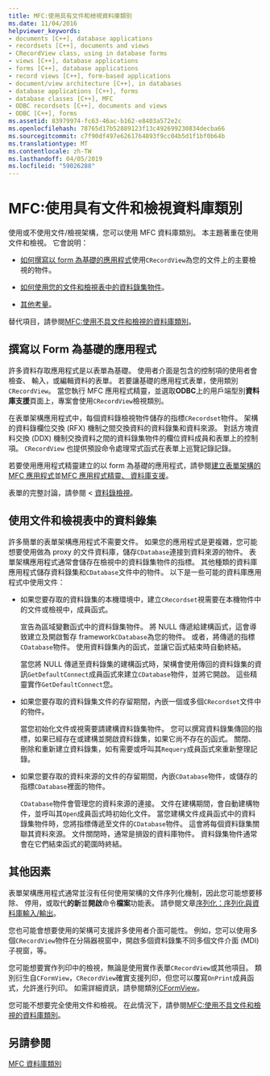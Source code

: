 ```yaml
---
title: MFC:使用具有文件和檢視資料庫類別
ms.date: 11/04/2016
helpviewer_keywords:
- documents [C++], database applications
- recordsets [C++], documents and views
- CRecordView class, using in database forms
- views [C++], database applications
- forms [C++], database applications
- record views [C++], form-based applications
- document/view architecture [C++], in databases
- database applications [C++], forms
- database classes [C++], MFC
- ODBC recordsets [C++], documents and views
- ODBC [C++], forms
ms.assetid: 83979974-fc63-46ac-b162-e8403a572e2c
ms.openlocfilehash: 78765d17b52889123f13c492699230834decba66
ms.sourcegitcommit: c7f90df497e6261764893f9cc04b5d1f1bf0b64b
ms.translationtype: MT
ms.contentlocale: zh-TW
ms.lasthandoff: 04/05/2019
ms.locfileid: "59026288"
---
```

# <a name="mfc-using-database-classes-with-documents-and-views"></a>MFC:使用具有文件和檢視資料庫類別

使用或不使用文件/檢視架構，您可以使用 MFC 資料庫類別。 本主題著重在使用文件和檢視。 它會說明：

- [如何撰寫以 form 為基礎的應用程式](#_core_writing_a_form.2d.based_application)使用`CRecordView`為您的文件上的主要檢視的物件。

- [如何使用您的文件和檢視表中的資料錄集物件](#_core_using_recordsets_in_documents_and_views)。

- [其他考量](#_core_other_factors)。

替代項目，請參閱[MFC:使用不具文件和檢視的資料庫類別](../data/mfc-using-database-classes-without-documents-and-views.md)。

##  <a name="_core_writing_a_form.2d.based_application"></a> 撰寫以 Form 為基礎的應用程式

許多資料存取應用程式是以表單為基礎。 使用者介面是包含的控制項的使用者會檢查、 輸入，或編輯資料的表單。 若要讓基礎的應用程式表單，使用類別`CRecordView`。 當您執行 MFC 應用程式精靈，並選取**ODBC**上的用戶端型別**資料庫支援**頁面上，專案會使用`CRecordView`檢視類別。

在表單架構應用程式中，每個資料錄檢視物件儲存的指標`CRecordset`物件。 架構的資料錄欄位交換 (RFX) 機制之間交換資料的資料錄集和資料來源。 對話方塊資料交換 (DDX) 機制交換資料之間的資料錄集物件的欄位資料成員和表單上的控制項。 `CRecordView` 也提供預設命令處理常式函式在表單上巡覽記錄記錄。

若要使用應用程式精靈建立的以 form 為基礎的應用程式，請參閱[建立表單架構的 MFC 應用程式](../mfc/reference/creating-a-forms-based-mfc-application.md)並[MFC 應用程式精靈、 資料庫支援](../mfc/reference/database-support-mfc-application-wizard.md)。

表單的完整討論，請參閱 <<c0> [ 資料錄檢視](../data/record-views-mfc-data-access.md)。

##  <a name="_core_using_recordsets_in_documents_and_views"></a> 使用文件和檢視表中的資料錄集

許多簡單的表單架構應用程式不需要文件。 如果您的應用程式是更複雜，您可能想要使用做為 proxy 的文件資料庫，儲存`CDatabase`連接到資料來源的物件。 表單架構應用程式通常會儲存在檢視中的資料錄集物件的指標。 其他種類的資料庫應用程式儲存資料錄集和`CDatabase`文件中的物件。 以下是一些可能的資料庫應用程式中使用文件：

- 如果您要存取的資料錄集的本機環境中，建立`CRecordset`視需要在本機物件中的文件或檢視中，成員函式。

   宣告為區域變數函式中的資料錄集物件。 將 NULL 傳遞給建構函式，這會導致建立及開啟暫存 framework`CDatabase`為您的物件。 或者，將傳遞的指標`CDatabase`物件。 使用資料錄集內的函式，並讓它函式結束時自動終結。

   當您將 NULL 傳遞至資料錄集的建構函式時，架構會使用傳回的資料錄集的資訊`GetDefaultConnect`成員函式來建立`CDatabase`物件，並將它開啟。 這些精靈實作`GetDefaultConnect`您。

- 如果您要存取的資料錄集文件的存留期間，內嵌一個或多個`CRecordset`文件中的物件。

   當您初始化文件或視需要請建構資料錄集物件。 您可以撰寫資料錄集傳回的指標，如果已經存在或建構並開啟資料錄集，如果它尚不存在的函式。 關閉、 刪除和重新建立資料錄集，如有需要或呼叫其`Requery`成員函式來重新整理記錄。

- 如果您要存取的資料來源的文件的存留期間，內嵌`CDatabase`物件，或儲存的指標`CDatabase`裡面的物件。

   `CDatabase`物件會管理您的資料來源的連接。 文件在建構期間，會自動建構物件，並呼叫其`Open`成員函式時初始化文件。 當您建構文件成員函式中的資料錄集物件時，您將指標傳遞至文件的`CDatabase`物件。 這會將每個資料錄集關聯其資料來源。 文件關閉時，通常是損毀的資料庫物件。 資料錄集物件通常會在它們結束函式的範圍時終結。

##  <a name="_core_other_factors"></a> 其他因素

表單架構應用程式通常並沒有任何使用架構的文件序列化機制，因此您可能想要移除、 停用，或取代**的新**並**開啟**命令**檔案**功能表。 請參閱文章[序列化：序列化與資料庫輸入/輸出](../mfc/serialization-serialization-vs-database-input-output.md)。

您也可能會想要使用的架構可支援許多使用者介面可能性。 例如，您可以使用多個`CRecordView`物件在分隔器視窗中，開啟多個資料錄集不同多個文件介面 (MDI) 子視窗，等。

您可能想要實作列印中的檢視，無論是使用實作表單`CRecordView`或其他項目。 類別衍生自`CFormView`，`CRecordView`確實支援列印，但您可以覆寫`OnPrint`成員函式，允許進行列印。 如需詳細資訊，請參閱類別[CFormView](../mfc/reference/cformview-class.md)。

您可能不想要完全使用文件和檢視。 在此情況下，請參閱[MFC:使用不具文件和檢視的資料庫類別](../data/mfc-using-database-classes-without-documents-and-views.md)。

## <a name="see-also"></a>另請參閱

[MFC 資料庫類別](../data/mfc-database-classes-odbc-and-dao.md)